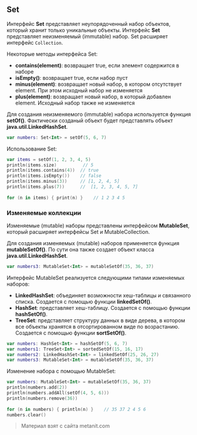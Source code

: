 ## Set

Интерфейс **Set** представляет неупорядоченный набор объектов, который хранит только уникальные объекты. Интерфейс **Set** представляет неизменяемый (immutable) набор. Set расширяет интерфейс `Collection`.

Некоторые методы интерфейса Set:
- **contains(element)**: возвращает true, если элемент содержится в наборе
- **isEmpty()**: возвращает true, если набор пуст
- **minus(element)**: возвращает новый набор, в котором отсутствует element. При этом исходный набор не изменяется
- **plus(element)**: возвращает новый набор, в который добавлен element. Исходный набор также не изменяется

Для создания неизменяемого (immutable) набора используется функция **setOf()**. Фактически созданый объект будет представлять объект **java.util.LinkedHashSet**.

```kotlin
var numbers: Set<Int> = setOf(5, 6, 7)
```

Использование Set:

```kotlin
var items = setOf(1, 2, 3, 4, 5)
println(items.size)          // 5
println(items.contains(4))  // true
println(items.isEmpty())    // false
println(items.minus(3))     // [1, 2, 4, 5]
println(items.plus(7))      //  [1, 2, 3, 4, 5, 7]
    
for (n in items) { print(n) }    // 1 2 3 4 5
```

### Изменяемые коллекции

Изменяемые (mutable) наборы представлены интерфейсом **MutableSet**, который расширяет интерфейсы Set и MutableCollection. 

Для создания изменяемых (mutable) наборов применяется функция **mutableSetOf()**. По сути она также создает объект класса **java.util.LinkedHashSet**.

```kotlin
var numbers3: MutableSet<Int> = mutableSetOf(35, 36, 37)
```

Интерфейс MutableSet реализуется следующими типами изменяемых наборов:
- **LinkedHashSet**: объединяет возможности хеш-таблицы и связанного списка. Создается с помощью функции 
**linkedSetOf()**.
- **HashSet**: представляет хеш-таблицу. Создается с помощью функции 
**hashSetOf()**.
- **TreeSet**: представляет структуру данных в виде дерева, в котором все объекты хранятся в отсортированном виде по 
возрастанию. Создается с помощью функции **sortSetOf()**.

```kotlin
var numbers: HashSet<Int> = hashSetOf(5, 6, 7)
var numbers1: TreeSet<Int> = sortedSetOf(15, 16, 17)
var numbers2: LinkedHashSet<Int> = linkedSetOf(25, 26, 27)
var numbers3: MutableSet<Int> = mutableSetOf(35, 36, 37)
```

Изменение набора с помощью MutableSet:

```kotlin
var numbers: MutableSet<Int> = mutableSetOf(35, 36, 37)
println(numbers.add(2))
println(numbers.addAll(setOf(4, 5, 6)))
println(numbers.remove(36))
    
for (n in numbers) { println(n) }    // 35 37 2 4 5 6
numbers.clear()
```


> Материал взят с сайта metanit.com